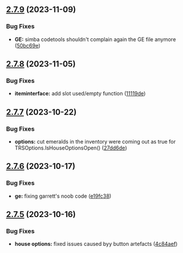 ## [2.7.9](https://github.com/Torwent/SRL-T/compare/v2.7.8...v2.7.9) (2023-11-09)


### Bug Fixes

* **GE:** simba codetools shouldn't complain again the GE file anymore ([50bc69e](https://github.com/Torwent/SRL-T/commit/50bc69ea85056ee2421128b4acfe3fc812d11caa))



## [2.7.8](https://github.com/Torwent/SRL-T/compare/v2.7.7...v2.7.8) (2023-11-05)


### Bug Fixes

* **iteminterface:** add slot used/empty function ([11119de](https://github.com/Torwent/SRL-T/commit/11119deda58f45725671f97358a19b65ae19950d))



## [2.7.7](https://github.com/Torwent/SRL-T/compare/v2.7.6...v2.7.7) (2023-10-22)


### Bug Fixes

* **options:** cut emeralds in the inventory were coming out as true for TRSOptions.IsHouseOptionsOpen() ([27dd6de](https://github.com/Torwent/SRL-T/commit/27dd6dee92b3a82ee76692e6a170e115a28488b1))



## [2.7.6](https://github.com/Torwent/SRL-T/compare/v2.7.5...v2.7.6) (2023-10-17)


### Bug Fixes

* **ge:** fixing garrett's noob code ([e19fc38](https://github.com/Torwent/SRL-T/commit/e19fc38a3bbb1e9a8d05db3fc7e8d50eab5e1952))



## [2.7.5](https://github.com/Torwent/SRL-T/compare/v2.7.4...v2.7.5) (2023-10-16)


### Bug Fixes

* **house options:** fixed issues caused byy button artefacts ([4c84aef](https://github.com/Torwent/SRL-T/commit/4c84aefd01d2700b435372fc1db43074ac98f315))



